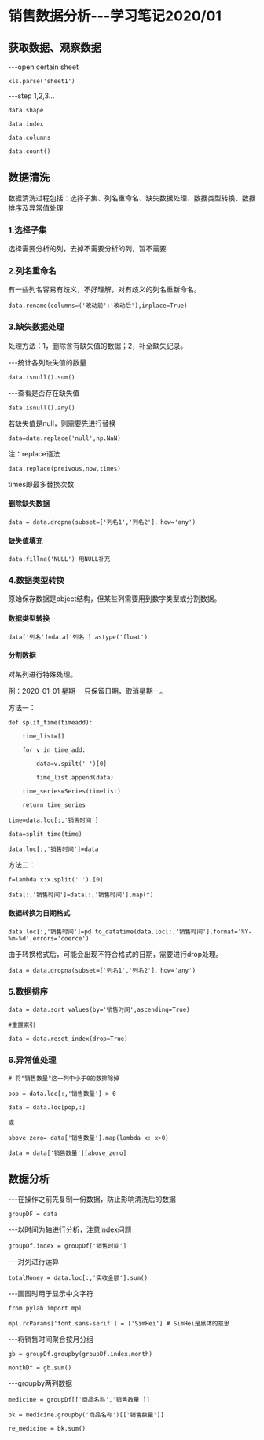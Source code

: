 # 销售数据分析---学习笔记2020/01

## 获取数据、观察数据

---open certain sheet

    xls.parse('sheet1')

---step 1,2,3...

    data.shape

    data.index

    data.columns

    data.count()

## 数据清洗

数据清洗过程包括：选择子集、列名重命名、缺失数据处理、数据类型转换、数据排序及异常值处理

### 1.选择子集

选择需要分析的列，去掉不需要分析的列，暂不需要

### 2.列名重命名

有一些列名容易有歧义，不好理解，对有歧义的列名重新命名。

    data.rename(columns=('改动前':'改动后'),inplace=True)

### 3.缺失数据处理

处理方法：1，删除含有缺失值的数据；2，补全缺失记录。

---统计各列缺失值的数量

    data.isnull().sum()

---查看是否存在缺失值

    data.isnull().any()

若缺失值是null，则需要先进行替换

    data=data.replace('null',np.NaN)

注：replace语法

    data.replace(preivous,now,times)

times即最多替换次数

#### 删除缺失数据

    data = data.dropna(subset=['列名1','列名2']，how='any')

####  缺失值填充

    data.fillna('NULL') 用NULL补充

### 4.数据类型转换

原始保存数据是object结构，但某些列需要用到数字类型或分割数据。

#### 数据类型转换

    data['列名']=data['列名'].astype('float')

#### 分割数据

对某列进行特殊处理。

例：2020-01-01 星期一    只保留日期，取消星期一。

方法一：

    def split_time(timeadd):

        time_list=[]

        for v in time_add:
        
            data=v.spilt(' ')[0]

            time_list.append(data)
            
        time_series=Series(timelist)
        
        return time_series
        
    time=data.loc[:,'销售时间']
    
    data=split_time(time)
    
    data.loc[:,'销售时间']=data
    
方法二：

    f=lambda x:x.split(' ').[0]
    
    data[:,'销售时间']=data[:,'销售时间'].map(f)
    

#### 数据转换为日期格式

    data.loc[:,'销售时间']=pd.to_datatime(data.loc[:,'销售时间'],format='%Y-%m-%d',errors='coerce')
    
由于转换格式后，可能会出现不符合格式的日期，需要进行drop处理。

    data = data.dropna(subset=['列名1','列名2']，how='any')
    
### 5.数据排序

    data = data.sort_values(by='销售时间',ascending=True)
    
    #重置索引
    
    data = data.reset_index(drop=True)
    
### 6.异常值处理

    # 将"销售数量"这一列中小于0的数排除掉
    
    pop = data.loc[:,'销售数量'] > 0
    
    data = data.loc[pop,:]
    
    或
    
    above_zero= data['销售数量'].map(lambda x: x>0)
    
    data = data['销售数量'][above_zero]
    
## 数据分析

---在操作之前先复制一份数据，防止影响清洗后的数据

    groupDF = data
    
---以时间为轴进行分析，注意index问题
    
    groupDf.index = groupDf['销售时间']

---对列进行运算

    totalMoney = data.loc[:,'实收金额'].sum()
    
---画图时用于显示中文字符

    from pylab import mpl

    mpl.rcParams['font.sans-serif'] = ['SimHei'] # SimHei是黑体的意思
    
---将销售时间聚合按月分组
    
    gb = groupDf.groupby(groupDf.index.month)
    
    monthDf = gb.sum()
    
---groupby两列数据

    medicine = groupDf[['商品名称','销售数量']]
    
    bk = medicine.groupby('商品名称')[['销售数量']]
    
    re_medicine = bk.sum()
    
    
    
    

    
    

    


        
        
        
        


    
    

